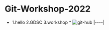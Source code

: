 # Git-Workshop-2022
*
  1.hello
  2.GDSC
  3.workshop
  *
    ![git-hub](https://github.com/gdsc-gvp/.github/raw/main/profile/assets/gdsc-logo-animation.gif)
    |----|
